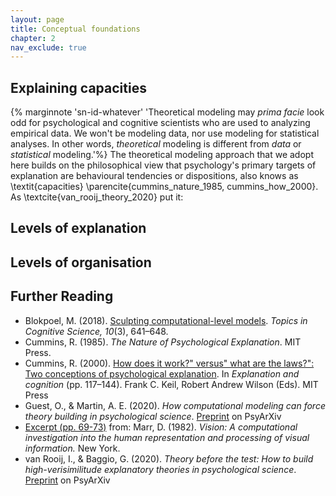 ```yaml
---
layout: page
title: Conceptual foundations
chapter: 2
nav_exclude: true
---
```


## Explaining capacities

{% marginnote 'sn-id-whatever' 'Theoretical modeling may *prima facie* look odd for psychological and cognitive scientists who are used to analyzing empirical data. We won't be modeling data, nor use modeling for statistical analyses. In other words, *theoretical* modeling is different from *data* or *statistical* modeling.'%} The theoretical modeling approach that we adopt here builds on the philosophical view that psychology's primary targets of explanation are behavioural tendencies or dispositions, also knows as \textit{capacities} \parencite{cummins_nature_1985, cummins_how_2000}. As \textcite{van_rooij_theory_2020} put it:





## Levels of explanation

## Levels of organisation

## Further Reading

* Blokpoel, M. (2018). [Sculpting computational-level models](https://onlinelibrary.wiley.com/doi/full/10.1111/tops.12282). *Topics in Cognitive Science, 10*(3), 641–648.
* Cummins, R. (1985). *The Nature of Psychological Explanation*. MIT Press.
* Cummins, R. (2000). [How does it work?" versus" what are the laws?": Two conceptions of psychological explanation](https://pdfs.semanticscholar.org/f5b1/b05e8313aee94ccd98e80eab3ec56dbd2c97.pdf). In *Explanation and cognition* (pp. 117–144). Frank C. Keil, Robert Andrew Wilson (Eds). MIT Press
* Guest, O., & Martin, A. E. (2020). *How computational modeling can force theory building in psychological science*. [Preprint](https://doi.org/10.31234/osf.io/rybh9) on PsyArXiv
* [Excerpt (pp. 69-73)](http://ling.umd.edu/~ellenlau/courses/ling646/Marr_1982.pdf) from: Marr, D. (1982). *Vision: A computational investigation into the human representation and processing of visual information.* New York.
* van Rooij, I., & Baggio, G. (2020). *Theory before the test: How to build high-verisimilitude explanatory theories
in psychological science*. [Preprint](https://psyarxiv.com/7qbpr/) on PsyArXiv
